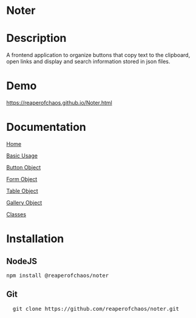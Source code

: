 # Noter

# Description
A frontend application to organize buttons that copy text to the clipboard, open links and display and search information stored in json files.

# Demo
<a href = "https://reaperofchaos.github.io/Noter.html">https://reaperofchaos.github.io/Noter.html</a><br />

# Documentation
<a href="https://github.com/reaperofchaos/noter/wiki">Home</a>

<a href="https://github.com/reaperofchaos/noter/wiki/Basic-Usage">Basic Usage</a>

<a href="https://github.com/reaperofchaos/noter/wiki/Button-Object">Button Object</a>

<a href="https://github.com/reaperofchaos/noter/wiki/Forms-Object">Form Object</a>

<a href="https://github.com/reaperofchaos/noter/wiki/Table-Object">Table Object</a>

<a href="https://github.com/reaperofchaos/noter/wiki/Gallery-Object">Gallery Object</a>

<a href="https://github.com/reaperofchaos/noter/wiki/Classes">Classes</a>

# Installation
## NodeJS
<pre>
npm install @reaperofchaos/noter
</pre>

## Git
<pre>
  git clone https://github.com/reaperofchaos/noter.git
</pre>
